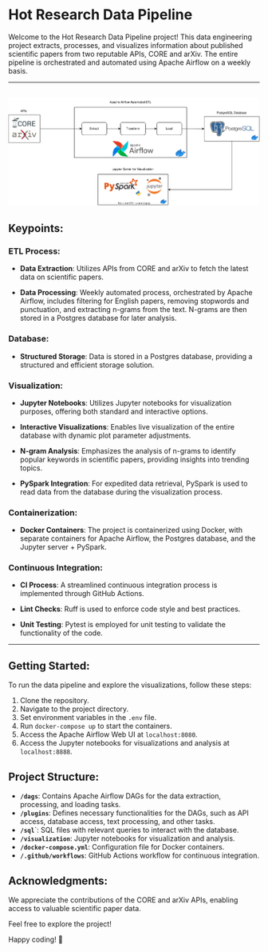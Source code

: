 # Hot Research Data Pipeline

Welcome to the Hot Research Data Pipeline project! This data engineering project extracts, processes, and visualizes information about published scientific papers from two reputable APIs, CORE and arXiv. The entire pipeline is orchestrated and automated using Apache Airflow on a weekly basis.

---
![Project Diagram](hot-research-diagram.svg)
---

## Keypoints:
### ETL Process:

- **Data Extraction**: Utilizes APIs from CORE and arXiv to fetch the latest data on scientific papers.

- **Data Processing**: Weekly automated process, orchestrated by Apache Airflow, includes filtering for English papers, removing stopwords and punctuation, and extracting n-grams from the text. N-grams are then stored in a Postgres database for later analysis.

### Database:

- **Structured Storage**: Data is stored in a Postgres database, providing a structured and efficient storage solution.

### Visualization:

- **Jupyter Notebooks**: Utilizes Jupyter notebooks for visualization purposes, offering both standard and interactive options.

- **Interactive Visualizations**: Enables live visualization of the entire database with dynamic plot parameter adjustments.

- **N-gram Analysis**: Emphasizes the analysis of n-grams to identify popular keywords in scientific papers, providing insights into trending topics.

- **PySpark Integration**: For expedited data retrieval, PySpark is used to read data from the database during the visualization process.

### Containerization:

- **Docker Containers**: The project is containerized using Docker, with separate containers for Apache Airflow, the Postgres database, and the Jupyter server + PySpark.

### Continuous Integration:

- **CI Process**: A streamlined continuous integration process is implemented through GitHub Actions.

- **Lint Checks**: Ruff is used to enforce code style and best practices.

- **Unit Testing**: Pytest is employed for unit testing to validate the functionality of the code.

---

## Getting Started:

To run the data pipeline and explore the visualizations, follow these steps:

1. Clone the repository.
2. Navigate to the project directory.
3. Set environment variables in the `.env` file.
4. Run `docker-compose up` to start the containers.
5. Access the Apache Airflow Web UI at `localhost:8080`.
6. Access the Jupyter notebooks for visualizations and analysis at `localhost:8888`.

## Project Structure:

- **`/dags`**: Contains Apache Airflow DAGs for the data extraction, processing, and loading tasks.
- **`/plugins`**: Defines necessary functionalities for the DAGs, such as API access, database access, text processing, and other tasks.
- **`/sql`**`: SQL files with relevant queries to interact with the database.
- **`/visualization`**: Jupyter notebooks for visualization and analysis.
- **`/docker-compose.yml`**: Configuration file for Docker containers.
- **`/.github/workflows`**: GitHub Actions workflow for continuous integration.

## Acknowledgments:

We appreciate the contributions of the CORE and arXiv APIs, enabling access to valuable scientific paper data.

Feel free to explore the project!

Happy coding! 🚀